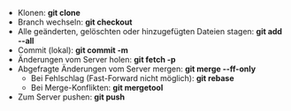 - Klonen: **git clone** <URL>
- Branch wechseln: **git checkout** <branch>
- Alle geänderten, gelöschten oder hinzugefügten Dateien stagen: **git add --all**
- Commit (lokal): **git commit -m** <msg>
- Änderungen vom Server holen: **git fetch -p**
- Abgefragte Änderungen vom Server mergen: **git merge --ff-only**
  - Bei Fehlschlag (Fast-Forward nicht möglich): **git rebase**
  - Bei Merge-Konflikten: **git mergetool**
- Zum Server pushen: **git push**

